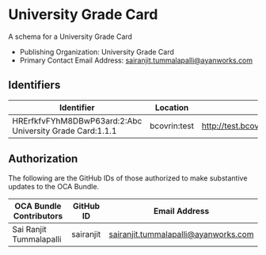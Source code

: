 # University Grade Card

A schema for a University Grade Card

- Publishing Organization: University Grade Card
- Primary Contact Email Address: sairanjit.tummalapalli@ayanworks.com

## Identifiers

| Identifier                                               | Location     | URL                                                            |
| -------------------------------------------------------- | ------------ | -------------------------------------------------------------- |
| HRErfkfvFYhM8DBwP63ard:2:Abc University Grade Card:1.1.1 | bcovrin:test | http://test.bcovrin.vonx.io:3707/tx/BCOVRIN_TEST/domain/261452 |

## Authorization

The following are the GitHub IDs of those authorized to make substantive updates to the OCA Bundle.

| OCA Bundle Contributors | GitHub ID | Email Address                        |
| ----------------------- | --------- | ------------------------------------ |
| Sai Ranjit Tummalapalli | sairanjit | sairanjit.tummalapalli@ayanworks.com |
